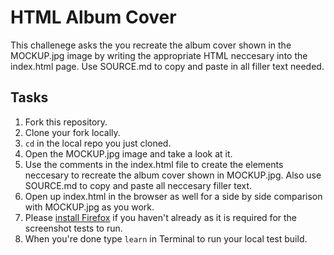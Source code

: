 # HTML Album Cover

This challenege asks the you recreate the album cover shown in the MOCKUP.jpg image by writing the appropriate HTML neccesary into the index.html page. Use SOURCE.md to copy and paste in all filler text needed.

## Tasks

1. Fork this repository.
2. Clone your fork locally.
3. `cd` in the local repo you just cloned.
4. Open the MOCKUP.jpg image and take a look at it.
5. Use the comments in the index.html file to create the elements neccesary to recreate the album cover shown in MOCKUP.jpg. Also use SOURCE.md to copy and paste all neccesary filler text.
6. Open up index.html in the browser as well for a side by side comparison with MOCKUP.jpg as you work.
7. Please <a href="https://www.mozilla.org/en-US/firefox/new/" target="_blank">install Firefox</a> if you haven't already as it is required for the screenshot tests to run.
8. When you're done type `learn` in Terminal to run your local test build.
